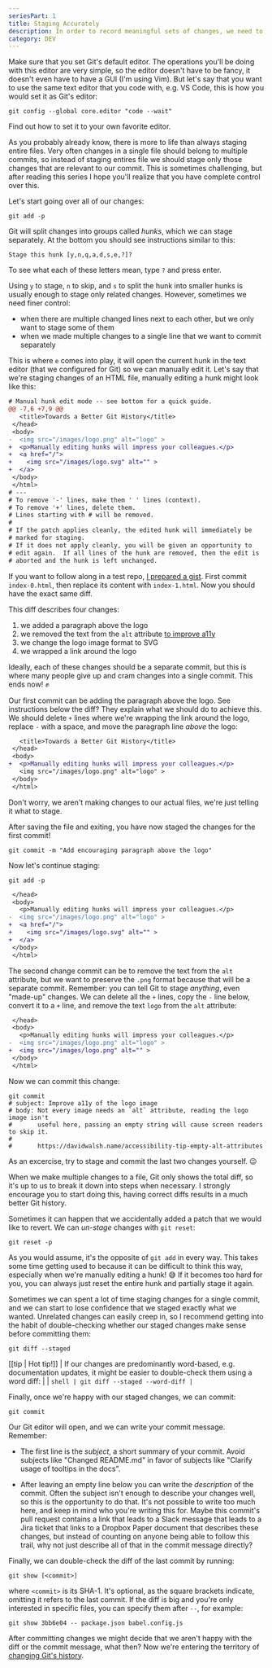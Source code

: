 ```yaml
---
seriesPart: 1
title: Staging Accurately
description: In order to record meaningful sets of changes, we need to learn how to select exactly what we want through partial staging and unstaging.
category: DEV
---
```


Make sure that you set Git's default editor. The operations you'll be doing with this editor are very simple, so the editor doesn't have to be fancy, it doesn't even have to have a GUI (I'm using Vim). But let's say that you want to use the same text editor that you code with, e.g. VS Code, this is how you would set it as Git's editor:

```shell
git config --global core.editor "code --wait"
```

Find out how to set it to your own favorite editor.

As you probably already know, there is more to life than always staging entire files. Very often changes in a single file should belong to multiple commits, so instead of staging entires file we should stage only those changes that are relevant to our commit. This is sometimes challenging, but after reading this series I hope you'll realize that you have complete control over this.

Let's start going over all of our changes:

```shell
git add -p
```

Git will split changes into groups called _hunks_, which we can stage separately. At the bottom you should see instructions similar to this:

```shell
Stage this hunk [y,n,q,a,d,s,e,?]?
```

To see what each of these letters mean, type `?` and press enter.

Using  `y` to stage,  `n` to skip, and `s` to split the hunk into smaller hunks is usually enough to stage only related changes. However, sometimes we need finer control:

  - when there are multiple changed lines next to each other, but we only want to stage some of them
  - when we made multiple changes to a single line that we want to commit separately

This is where `e` comes into play, it will open the current hunk in the text editor (that we configured for Git) so we can manually edit it. Let's say that we're staging changes of an HTML file, manually editing a hunk might look like this:

```diff
# Manual hunk edit mode -- see bottom for a quick guide.
@@ -7,6 +7,9 @@
   <title>Towards a Better Git History</title>
 </head>
 <body>
-  <img src="/images/logo.png" alt="logo" >
+  <p>Manually editing hunks will impress your colleagues.</p>
+  <a href="/">
+    <img src="/images/logo.svg" alt="" >
+  </a>
 </body>
 </html>
# ---
# To remove '-' lines, make them ' ' lines (context).
# To remove '+' lines, delete them.
# Lines starting with # will be removed.
#
# If the patch applies cleanly, the edited hunk will immediately be
# marked for staging.
# If it does not apply cleanly, you will be given an opportunity to
# edit again.  If all lines of the hunk are removed, then the edit is
# aborted and the hunk is left unchanged.
```

If you want to follow along in a test repo, [I prepared a gist](https://gist.github.com/silvenon/650da05c40386e121287176851c8f176). First commit `index-0.html`, then replace its content with `index-1.html`. Now you should have the exact same diff.

This diff describes four changes:

  1. we added a paragraph above the logo
  2. we removed the text from the `alt` attribute [to improve a11y](https://davidwalsh.name/accessibility-tip-empty-alt-attributes)
  3. we change the logo image format to SVG
  4. we wrapped a link around the logo

Ideally, each of these changes should be a separate commit, but this is where many people give up and cram changes into a single commit. This ends now! ✊

Our first commit can be adding the paragraph above the logo. See instructions below the diff? They explain what we should do to achieve this. We should delete `+` lines where we're wrapping the link around the logo, replace `-` with a space, and move the paragraph line _above_ the logo:

```diff
   <title>Towards a Better Git History</title>
 </head>
 <body>
+  <p>Manually editing hunks will impress your colleagues.</p>
   <img src="/images/logo.png" alt="logo" >
 </body>
 </html>
```

Don't worry, we aren't making changes to our actual files, we're just telling it what to stage.

After saving the file and exiting, you have now staged the changes for the first commit!

```shell
git commit -m "Add encouraging paragraph above the logo"
```

Now let's continue staging:

```shell
git add -p
```

```diff
 </head>
 <body>
   <p>Manually editing hunks will impress your colleagues.</p>
-  <img src="/images/logo.png" alt="logo" >
+  <a href="/">
+    <img src="/images/logo.svg" alt="" >
+  </a>
 </body>
 </html>
```

The second change commit can be to remove the text from the `alt` attribute, but we want to preserve the `.png` format because that will be a separate commit. Remember: you can tell Git to stage _anything_, even "made-up" changes. We can delete all the `+` lines, copy the `-` line below, convert it to a `+` line, and remove the text `logo` from the `alt` attribute:

```diff
 </head>
 <body>
   <p>Manually editing hunks will impress your colleagues.</p>
-  <img src="/images/logo.png" alt="logo" >
+  <img src="/images/logo.png" alt="" >
 </body>
 </html>
```

Now we can commit this change:

```shell
git commit
# subject: Improve a11y of the logo image
# body: Not every image needs an `alt` attribute, reading the logo image isn't
#       useful here, passing an empty string will cause screen readers to skip it.
#
#       https://davidwalsh.name/accessibility-tip-empty-alt-attributes
```

As an excercise, try to stage and commit the last two changes yourself. 😉

When we make multiple changes to a file, Git only shows the total diff, so it's up to us to break it down into steps when necessary. I strongly encourage you to start doing this, having correct diffs results in a much better Git history.

Sometimes it can happen that we accidentally added a patch that we would like to revert. We can _un-stage_ changes with `git reset`:

```shell
git reset -p
```

As you would assume, it's the opposite of `git add` in every way. This takes some time getting used to because it can be difficult to think this way, especially when we're manually editing a hunk! 😅 If it becomes too hard for you, you can always just reset the entire hunk and partially stage it again.

Sometimes we can spent a lot of time staging changes for a single commit, and we can start to lose confidence that we staged exactly what we wanted. Unrelated changes can easily creep in, so I recommend getting into the habit of double-checking whether our staged changes make sense before committing them:

```
git diff --staged
```

[[tip | Hot tip!]]
| If our changes are predominantly word-based, e.g. documentation updates, it might be easier to double-check them using a word diff:
|
| ```shell
| git diff --staged --word-diff
| ```

Finally, once we're happy with our staged changes, we can commit:

```shell
git commit
```

Our Git editor will open, and we can write your commit message. Remember:

  - The first line is the _subject_, a short summary of your commit. Avoid subjects like "Changed README.md" in favor of subjects like "Clarify usage of tooltips in the docs".

  - After leaving an empty line below you can write the _description_ of the commit. Often the subject isn't enough to describe your changes well, so this is the opportunity to do that. It's not possible to write too much here, and keep in mind who you're writing this for. Maybe this commit's pull request contains a link that leads to a Slack message that leads to a Jira ticket that links to a Dropbox Paper document that describes these changes, but instead of counting on anyone being able to follow this trail, why not just describe all of that in the commit message directly?

Finally, we can double-check the diff of the last commit by running:

```shell
git show [<commit>]
```

where `<commit>` is its SHA-1. It's optional, as the square brackets indicate, omitting it refers to the last commit. If the diff is big and you're only interested in specific files, you can specify them after `--`, for example:

```shell
git show 3bb6e04 -- package.json babel.config.js
```

After committing changes we might decide that we aren't happy with the diff or the commit message, what then? Now we're entering the territory of [changing Git's history](/blog/better-git-history/rebasing).
